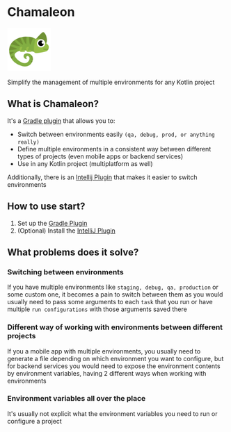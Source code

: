 # Chamaleon

<img src="/assets/Logo.svg" alt="Chamaleon logo" width="100" height="100">

Simplify the management of multiple environments for any Kotlin project

## What is Chamaleon?

It's a [Gradle plugin](gradle-plugin/README.md) that allows you to:

- Switch between environments easily `(qa, debug, prod, or anything really)`
- Define multiple environments in a consistent way between different types of projects (even mobile apps or backend
  services)
- Use in any Kotlin project (multiplatform as well)

Additionally, there is an [Intellij Plugin](intellij-plugin/README.md) that makes it easier to switch environments

## How to use start?

1. Set up the [Gradle Plugin](gradle-plugin/README.md)
2. (Optional) Install the [IntelliJ Plugin](intellij-plugin/README.md)

## What problems does it solve?

### Switching between environments

If you have multiple environments like `staging, debug, qa, production` or some custom one, it becomes a pain to
switch between them as you would usually need to pass some arguments to each `task` that you run or have multiple
`run configurations` with those arguments saved there

### Different way of working with environments between different projects

If you a mobile app with multiple environments, you usually need to generate a file depending on which environment
you want to configure, but for backend services you would need to expose the environment contents by environment
variables, having 2 different ways when working with environments

### Environment variables all over the place

It's usually not explicit what the environment variables you need to run or configure a project